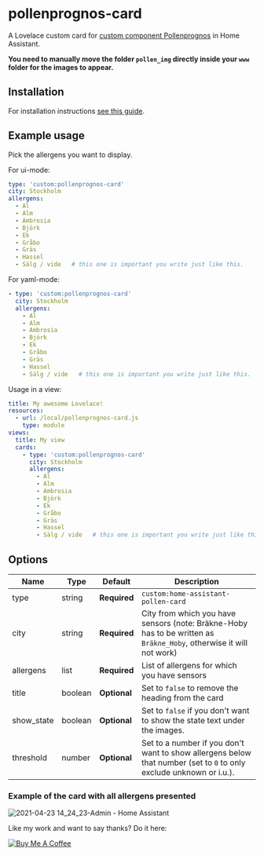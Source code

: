 # pollenprognos-card
A Lovelace custom card for [custom component Pollenprognos](https://github.com/JohNan/homeassistant-pollenprognos) in Home Assistant.

<b>You need to manually move the folder `pollen_img` directly inside your `www` folder for the images to appear.</b>

## Installation

For installation instructions [see this guide](https://github.com/thomasloven/hass-config/wiki/Lovelace-Plugins).

## Example usage
Pick the allergens you want to display.

For ui-mode:
```yaml
type: 'custom:pollenprognos-card'
city: Stockholm
allergens:
  - Al
  - Alm
  - Ambrosia
  - Björk
  - Ek
  - Gråbo
  - Gräs
  - Hassel
  - Sälg / vide   # this one is important you write just like this.
```

For yaml-mode:
```yaml
- type: 'custom:pollenprognos-card'
  city: Stockholm
  allergens:
    - Al
    - Alm
    - Ambrosia
    - Björk
    - Ek
    - Gråbo
    - Gräs
    - Hassel
    - Sälg / vide   # this one is important you write just like this.
```

Usage in a view:
```yaml
title: My awesome Lovelace!
resources:
  - url: /local/pollenprognos-card.js
    type: module
views:
  title: My view
  cards:
    - type: 'custom:pollenprognos-card'
      city: Stockholm
      allergens:
        - Al
        - Alm
        - Ambrosia
        - Björk
        - Ek
        - Gråbo
        - Gräs
        - Hassel
        - Sälg / vide   # this one is important you write just like this.
```

## Options

| Name | Type | Default | Description
| ---- | ---- | ------- | -----------
| type | string | **Required** | `custom:home-assistant-pollen-card`
| city | string | **Required** | City from which you have sensors (note: Bräkne-Hoby has to be written as `Bräkne_Hoby`, otherwise it will not work)
| allergens | list | **Required** | List of allergens for which you have sensors
| title | boolean | **Optional** | Set to `false` to remove the heading from the card
| show_state | boolean | **Optional** | Set to `false` if you don't want to show the state text under the images.
| threshold | number | **Optional** | Set to a number if you don't want to show allergens below that number (set to `0` to only exclude unknown or i.u.).

### Example of the card with all allergens presented
![2021-04-23 14_24_23-Admin - Home Assistant](https://user-images.githubusercontent.com/22006797/115870566-b4e91080-a43f-11eb-843e-1f5efbcc2a84.png)

Like my work and want to say thanks? Do it here:

<a href="https://www.buymeacoffee.com/iq1f96D" target="_blank"><img src="https://www.buymeacoffee.com/assets/img/custom_images/purple_img.png" alt="Buy Me A Coffee" style="height: auto !important;width: auto !important;" ></a>
